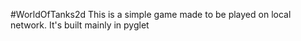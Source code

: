 #WorldOfTanks2d
This is a simple game made to be played on local network.
 It's built mainly in pyglet
